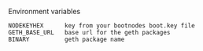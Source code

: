 Environment variables

```
NODEKEYHEX      key from your bootnodes boot.key file
GETH_BASE_URL   base url for the geth packages
BINARY          geth package name
```
